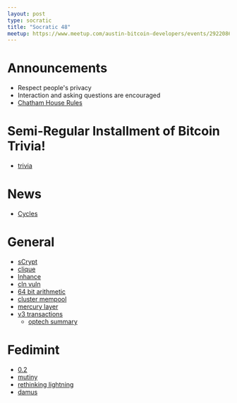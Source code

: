 ```yaml
---
layout: post
type: socratic
title: "Socratic 48"
meetup: https://www.meetup.com/austin-bitcoin-developers/events/292208611/
---
```


# Announcements

- Respect people's privacy
- Interaction and asking questions are encouraged
- [Chatham House Rules](https://www.chathamhouse.org/about-us/chatham-house-rule)

# Semi-Regular Installment of Bitcoin Trivia!

- [trivia](https://twitter.com/base58btc/status/1747837770855243920?t=WMmqJ4MdyeBHjVDNEbJ-rg)

# News

- [Cycles](https://twitter.com/amasad/status/1738003006048923697)

# General

- [sCrypt](https://xiaohuiliu.medium.com/introduce-scrypt-a-layer-1-smart-contract-framework-for-btc-b8b39c125c1a)
- [clique](https://eprint.iacr.org/2024/025)
- [lnhance](https://delvingbitcoin.org/t/lnhance-bips-and-implementation/376)
- [cln vuln](https://morehouse.github.io/lightning/cln-channel-open-race/)
- [64 bit arithmetic](https://delvingbitcoin.org/t/64-bit-arithmetic-soft-fork/397/8)
- [cluster mempool](https://delvingbitcoin.org/t/an-overview-of-the-cluster-mempool-proposal/393)
- [mercury layer](https://mercurylayer.com/)
- [v3 transactions](https://petertodd.org/2023/v3-transactions-review)
    - [optech summary](https://bitcoinops.org/en/newsletters/2024/01/10/#discussion-about-ln-anchors-and-v3-transaction-relay-proposal)

# Fedimint
- [0.2](https://github.com/fedimint/fedimint/releases/tag/v0.2.1)
- [mutiny](https://primal.net/e/note13y66pezucap8tjjf80q2mzmc387u6e3jujzk97736lmck972m8ns00s3j7)
- [rethinking lightning](https://stacker.news/items/379225)
- [damus](https://snort.social/e/note1llp45xvl3hctahjuqpzcptvd283uupz72efqy7ekw39t483snfnq8d89a9)
